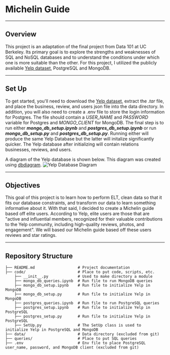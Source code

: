 # Michelin Guide

---

## Overview

This project is an adaptation of the final project from Data 101 at UC Berkeley. Its primary goal is to explore the strengths and weaknesses of SQL and NoSQL databases and to understand the conditions under which one is more suitable than the other. For this project, I utilized the publicly available [Yelp dataset](https://business.yelp.com/data/resources/open-dataset/), PostgreSQL and MongoDB.

---

## Set Up

To get started, you'll need to download the [Yelp dataset](https://business.yelp.com/data/resources/open-dataset/), extract the _.tar_ file, and place the business, review, and users json file into the data directory. In addition, you will also need to create a .env file to store the login information for Postgres. The file should contain a *USER_NAME* and *PASSWORD* variable for Postgres and *MONGO_CLIENT* for MongoDB. The final step is to run either ***mongo_db_setup.ipynb*** and ***postgres_db_setup.ipynb*** or run ***mongo_db_setup.py*** and ***postgres_db_setup.py***. Running either will produce the same Yelp Database but the latter will initalize significantly quicker. The Yelp database after initializing will contain relations businesses, reviews, and users.

A diagram of the Yelp database is shown below. This diagram was created using [dbdiagram](https://dbdiagram.io/home).
![Yelp Database Diagram](https://i.imgur.com/WO5XNGj.gif)

---

## Objectives

This goal of this project is to learn how to perform ELT, clean data so that it fits our database constraints, and transform our data to learn something informative about it. With that said, I decided to create a Michelin guide based off elite users. According to Yelp, elite users are those that are "active and influential members, recognized for their valuable contributions to the Yelp community, including high-quality reviews, photos, and engagement". We will based our Michelin guide based off these users reviews and star ratings.

---

## Repository Structure

```
├── README.md                   # Project documentation
├── code/                       # Place to put code, scripts, etc.
    ├── __init__.py             # Used to make directory a module
    ├── mongo_db_queries.ipynb  # Run file to run MongoDB queries
    ├── mongo_db_setup.ipynb    # Run file to initialize Yelp in MongoDB
    ├── mongo_db_setup.py       # Run file to initialize Yelp in MongoDB
    ├── postgres_queries.ipynb  # Run file to run PostgreSQL queries
    ├── postgres_setup.ipynb    # Run file to initialize Yelp in PostgreSQL
    ├── postgres_setup.py       # Run file to initialize Yelp in PostgreSQL
    ├── SetUp.py                # The SetUp class is used to initialize Yelp in PostgreSQL and MongoDB
├── data/                       # Data directory (excluded from git)
├── queries/                    # Place to put SQL queries
├── .env                        # Env file to place PostgreSQL user_name, password, and MongoDB client (excluded from git)
```
